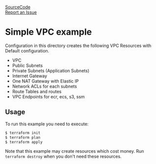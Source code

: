 [SourceCode](https://github.com/nclouds/terraform-aws-vpc/tree/master/examples/simple)   
[Report an Issue](https://github.com/nclouds/terraform-aws-vpc/issues)

# Simple VPC example

Configuration in this directory creates the following VPC Resources with Default configuration.
- VPC
- Public Subnets
- Private Subnets (Application Subnets)
- Internet Gateway
- One NAT Gateway with Elastic IP
- Network ACLs for each subnets
- Route Tables and routes
- VPC Endpoints for ecr, ecs, s3, ssm

## Usage

To run this example you need to execute:

```bash
$ terraform init
$ terraform plan
$ terraform apply
```

Note that this example may create resources which cost money. Run `terraform destroy` when you don't need these resources.
